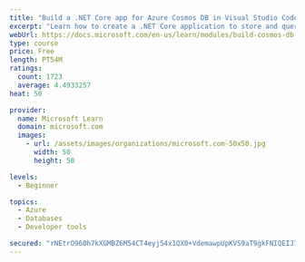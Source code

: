 ```yaml
---
title: "Build a .NET Core app for Azure Cosmos DB in Visual Studio Code"
excerpt: "Learn how to create a .NET Core application to store and query data in Azure Cosmos DB by using Visual Studio Code."
webUrl: https://docs.microsoft.com/en-us/learn/modules/build-cosmos-db-app-with-vscode/
type: course
price: Free
length: PT54M
ratings:
  count: 1723
  average: 4.4933257
heat: 50

provider:
  name: Microsoft Learn
  domain: microsoft.com
  images:
    - url: /assets/images/organizations/microsoft.com-50x50.jpg
      width: 50
      height: 50

levels:
  - Beginner

topics:
  - Azure
  - Databases
  - Developer tools

secured: "rNEtrO960h7kXGMBZ6M54CT4eyj54x1QX0+VdemawpUpKVS9aT9gkFNIQEIJ7ysgM0pXJ1Tmou1u9D2cYglw4vWvrCufB/ZJ1mAw4eI9V8KSWthNSNrWoujcM9O3Tqp9XrColCAxTqIc5HV32SSZGuIKADTEumg8apwolrKqFGMZayg4wkGvwxBtUzoPxZ960T7vLLOnW0ouOMbgO/Pc2XDXUzJJT5vTUwt+oTT4k6CnG6FpMHzr3LKQOJoQJFr2rt9vnsDApDBVHbMATdVB1PrBysE+4A6nQ0CRq4HFJdMEokWx3/YEjy+OR7YhowewhoZ/cxkNgQH6Dn0SKARA0hjVOz/wIv0ATRQHTCLvC4HsihbXhArHzQRaOEkqV8XGQDqWiEWNp1uzFjg/4bzTM69wFo4JqqADlVz5qh7dNsI=;Xu94qWIj6bbqa7lOrijEOg=="
---
```


